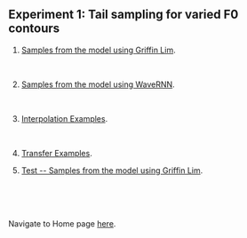 <!-- exp 1 -->

## Experiment 1: Tail sampling for varied F0 contours

1. [Samples from the model using Griffin Lim](https://ljlj9.github.io/mscproject/experiment_1a.html).
<br>

2. [Samples from the model using WaveRNN](https://ljlj9.github.io/mscproject/experiment_1b.html).
<br>

3. [Interpolation Examples](https://ljlj9.github.io/mscproject/experiment_1c.html).
<br>

4. [Transfer Examples](https://ljlj9.github.io/mscproject/experiment_1d.html).<br>

5. [Test -- Samples from the model using Griffin Lim](https://ljlj9.github.io/mscproject/experiment_1a_test.html).
<br>


<br><br>
Navigate to Home page [here](https://ljlj9.github.io/mscproject/index.html).
